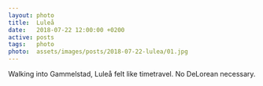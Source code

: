 ```yaml
---
layout: photo
title:  Luleå
date:   2018-07-22 12:00:00 +0200
active: posts
tags:   photo
photo:  assets/images/posts/2018-07-22-lulea/01.jpg
---
```


Walking into Gammelstad, Luleå felt like timetravel. No DeLorean
necessary.

